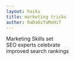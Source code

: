 ```yaml
---
layout: haiku
title: marketing tricks
author: RaDaDiYaMoHiT
---
```


Marketing Skills set<br>
SEO experts celebrate<br>
improved search rankings<br>
